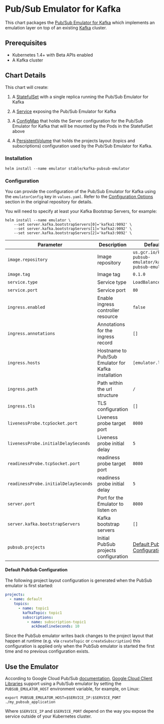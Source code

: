 # Pub/Sub Emulator for Kafka

This chart packages the [Pub/Sub Emulator for Kafka](https://github.com/GoogleCloudPlatform/kafka-pubsub-emulator) which implements an emulation layer on top of an existing [Kafka](https://kafka.apache.org/) cluster.

## Prerequisites

* Kubernetes 1.4+ with Beta APIs enabled
* A Kafka cluster

## Chart Details

This chart will create:

1. A [StatefulSet](https://kubernetes.io/docs/concepts/workloads/controllers/statefulset/) with a single replica running the Pub/Sub Emulator for Kafka

2. A [Service](https://kubernetes.io/docs/concepts/services-networking/service/) exposing the Pub/Sub Emulator for Kafka

3. A [ConfigMap](https://kubernetes.io/docs/tutorials/configuration/) that holds the Server configuration for the Pub/Sub Emulator for Kafka that will be mounted by the Pods in the StatefulSet above

4. A [PersistentVolume](https://kubernetes.io/docs/concepts/storage/persistent-volumes/) that holds the projects layout (topics and subscriptions) configuration used by the Pub/Sub Emulator for Kafka. 

### Installation

```shell
helm install --name emulator stable/kafka-pubsub-emulator
```

### Configuration

You can provide the configuration of the Pub/Sub Emulator for Kafka using the `emulatorConfig` key in `values.yaml`. Refer to the [Configuration Options](https://github.com/GoogleCloudPlatform/kafka-pubsub-emulator#configuration-options) section in the original repository for details.

You will need to specify at least your Kafka Bootstrap Servers, for example:

```shell
helm install --name emulator \
    --set server.kafka.bootstrapServers[0]='kafka1:9092' \
    --set server.kafka.bootstrapServers[1]='kafka2:9092' \
    --set server.kafka.bootstrapServers[2]='kafka3:9092' \
```

|Parameter|Description|Default|
| - | - | - |
| `image.repository` | Image repository | `us.gcr.io/kafka-pubsub-emulator/kafka-pubsub-emulator`
| `image.tag` | Image tag | `0.1.0`
| `service.type` | Service type | `LoadBalancer`
| `service.port` | Service port | `80`
| `ingress.enabled` | Enable ingress controller resource | `false`
| `ingress.annotations` | Annotations for the ingress record | `[]`
| `ingress.hosts` | Hostname to Pub/Sub Emulator for Kafka installation | `[emulator.local]`
| `ingress.path` | Path within the url structure | `/`
| `ingress.tls ` | TLS configuration | `[]`
| `livenessProbe.tcpSocket.port`| Liveness probe target port | `8080`
| `livenessProbe.initialDelaySeconds`| Liveness probe initial delay | `5`
| `readinessProbe.tcpSocket.port`| readiness probe target port | `8080`
| `readinessProbe.initialDelaySeconds`| readiness probe initial delay | `5`
| `server.port` | Port for the Emulator to listen on | `8080`
| `server.kafka.bootstrapServers` | Kafka bootstrap servers | `[]`
| `pubsub.projects` | Initial PubSub projects configuration | [Default PubSub Configuration](#markdown-header-default-pubsub-configuration)

#### Default PubSub Configuration
The following project layout configuration is generated when the PubSub emulator is first started:

```yaml
projects:
  - name: default
    topics:
      - name: topic1
        kafkaTopic: topic1
        subscriptions:
          - name: subscription-topic1
            ackDeadlineSeconds: 10
```

Since the PubSub emulator writes back changes to the project layout that happen at runtime (e.g. via `createTopic` or `createSubscription`) this configuration is applied only when the PubSub emulator is started the first time and no previous configuration exists.

## Use the Emulator

According to Google Cloud Pub/Sub
[documentation](https://cloud.google.com/pubsub/docs/emulator), [Google Cloud Client Libraries](https://cloud.google.com/pubsub/docs/reference/libraries#gcloud-libraries) support using a Pub/Sub emulator by setting the `PUBSUB_EMULATOR_HOST` environment variable, for example, on Linux:

```shell
export PUBSUB_EMULATOR_HOST=$SERVICE_IP:$SERVICE_PORT
./my_pubsub_application
```

Where `$SERVICE_IP` and `$SERVICE_PORT` depend on the way you expose the
service outside of your Kubernetes cluster.
